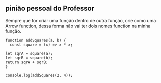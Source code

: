 ## pinião pessoal do Professor

Sempre que for criar uma função dentro de outra função,
crie como uma Arrow function,
dessa forma não vai ter dois nomes function na minha função.

```
function addSquares(a, b) {
  const square = (x) => x * x;

let sqrA = square(a);
let sqrB = square(b);
return sqrA + sqrB;
}

console.log(addSquares(2, 4));
```

